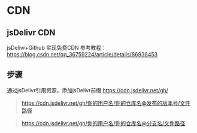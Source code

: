 # CDN
## jsDelivr CDN
jsDelivr+Github 实现免费CDN
参考教程： https://blog.csdn.net/qq_36759224/article/details/86936453

## 步骤
 通过jsDelivr引用资源，添加jsDelivr前缀 https://cdn.jsdelivr.net/gh/
 > https://cdn.jsdelivr.net/gh/你的用户名/你的仓库名@发布的版本号/文件路径 
 
 > https://cdn.jsdelivr.net/gh/你的用户名/你的仓库名@分支名/文件路径 
 
